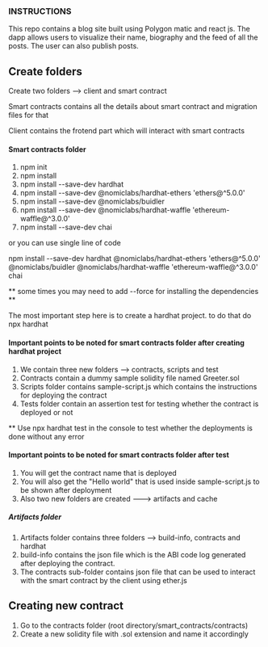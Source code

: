 ### INSTRUCTIONS

This repo contains a blog site built using Polygon matic and react js. 
The dapp allows users to visualize their name, biography and the feed of all the posts. The user can also publish posts.

## Create folders

Create two folders --> client and smart contract

Smart contracts contains all the details about smart contract and migration files for that

Client contains the frotend part which will interact with smart contracts


#### Smart contracts folder

1. npm init 
2. npm install
3. npm install --save-dev hardhat
4. npm install --save-dev @nomiclabs/hardhat-ethers 'ethers@^5.0.0'
5. npm install --save-dev @nomiclabs/buidler
6. npm install --save-dev @nomiclabs/hardhat-waffle 'ethereum-waffle@^3.0.0'
7. npm install --save-dev chai

or you can use single line of code

npm install --save-dev hardhat @nomiclabs/hardhat-ethers 'ethers@^5.0.0' @nomiclabs/buidler @nomiclabs/hardhat-waffle 'ethereum-waffle@^3.0.0' chai

** some times you may need to add --force for installing the dependencies **

The most important step here is to create a hardhat project. to do that do npx hardhat

#### Important points to be noted for smart contracts folder after creating hardhat project

1. We contain three new folders --> contracts, scripts and test
2. Contracts contain a dummy sample solidity file named Greeter.sol
3. Scripts folder contains sample-script.js which contains the instructions for deploying the contract
4. Tests folder contain an assertion test for testing whether the contract is deployed or not


** Use npx hardhat test in the console to test whether the deployments is done without any error

#### Important points to be noted for smart contracts folder after test

1. You will get the contract name that is deployed
2. You will also get the "Hello world" that is used inside sample-script.js to be shown after deployment
3. Also two new folders are created ---> artifacts and cache

##### Artifacts folder

1. Artifacts folder contains three folders --> build-info, contracts and hardhat
2. build-info contains the json file which is the ABI code log generated after deploying the contract.
3. The contracts sub-folder contains json file that can be used to interact with the smart contract by the client using ether.js

## Creating new contract

1. Go to the contracts folder (root directory/smart_contracts/contracts)
2. Create a new solidity file with .sol extension and name it accordingly
